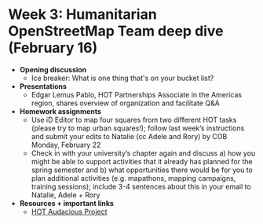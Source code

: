 # Week 3: Humanitarian OpenStreetMap Team deep dive (February 16)
- **Opening discussion**
  - Ice breaker: What is one thing that's on your bucket list?
- **Presentations**
  - Edgar Lemus Pablo, HOT Partnerships Associate in the Americas region, shares overview of organization and facilitate Q&A
- **Homework assignments**
  - Use iD Editor to map four squares from two different HOT tasks (please try to map urban squares!); follow last week’s instructions and submit your edits to Natalie (cc Adele and Rory) by COB Monday, February 22
  - Check in with your university’s chapter again and discuss a) how you might be able to support activities that it already has planned for the spring semester and b) what opportunities there would be for you to plan additional activities (e.g. mapathons, mapping campaigns, training sessions); include 3-4 sentences about this in your email to Natalie, Adele + Rory
- **Resources + important links**
  - [HOT Audacious Project](https://www.hotosm.org/projects/audacious/)
